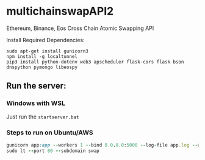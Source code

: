 # multichainswapAPI2
Ethereum, Binance, Eos Cross Chain Atomic Swapping API

Install Required Dependencies:

```
sudo apt-get install gunicorn3
npm install -g localtunnel
pip3 install python-dotenv web3 apscheduler flask-cors flask bson dnspython pymongo libeospy
```

## Run the server:

### Windows with WSL

Just run the ```startserver.bat```

### Steps to run on Ubuntu/AWS
```ruby {.line-numbers}
gunicorn app:app --workers 1 --bind 0.0.0.0:5000 --log-file app.log --access-logfile access.log --log-level DEBUG
sudo lt --port 80 --subdomain swap
```
